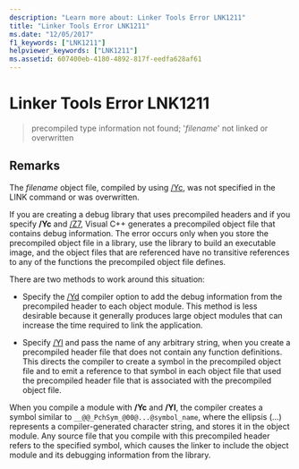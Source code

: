 ```yaml
---
description: "Learn more about: Linker Tools Error LNK1211"
title: "Linker Tools Error LNK1211"
ms.date: "12/05/2017"
f1_keywords: ["LNK1211"]
helpviewer_keywords: ["LNK1211"]
ms.assetid: 607400eb-4180-4892-817f-eedfa628af61
---
```

# Linker Tools Error LNK1211

> precompiled type information not found; '*filename*' not linked or overwritten

## Remarks

The *filename* object file, compiled by using [/Yc](../../build/reference/yc-create-precompiled-header-file.md), was not specified in the LINK command or was overwritten.

If you are creating a debug library that uses precompiled headers and if you specify **/Yc** and [/Z7](../../build/reference/z7-zi-zi-debug-information-format.md), Visual C++ generates a precompiled object file that contains debug information. The error occurs only when you store the precompiled object file in a library, use the library to build an executable image, and the object files that are referenced have no transitive references to any of the functions the precompiled object file defines.

There are two methods to work around this situation:

- Specify the [/Yd](../../build/reference/yd-place-debug-information-in-object-file.md) compiler option to add the debug information from the precompiled header to each object module. This method is less desirable because it generally produces large object modules that can increase the time required to link the application.

- Specify [/Yl](../../build/reference/yl-inject-pch-reference-for-debug-library.md) and pass the name of any arbitrary string, when you create a precompiled header file that does not contain any function definitions. This directs the compiler to create a symbol in the precompiled object file and to emit a reference to that symbol in each object file that used the precompiled header file that is associated with the precompiled object file.

When you compile a module with **/Yc** and **/Yl**, the compiler creates a symbol similar to `__@@_PchSym_@00@...@symbol_name`, where the ellipsis (...) represents a compiler-generated character string, and stores it in the object module. Any source file that you compile with this precompiled header refers to the specified symbol, which causes the linker to include the object module and its debugging information from the library.
